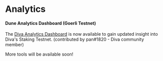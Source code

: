 
# Analytics

#### Dune Analytics Dashboard (Goerli Testnet)

The [Diva Analytics Dashboard](https://dune.com/anchor/diva-goerli-network-dashboard) is now available to gain updated insight into Diva's Staking Testnet. (contributed by pan#1820 - Diva community member) 

More tools will be available soon!


